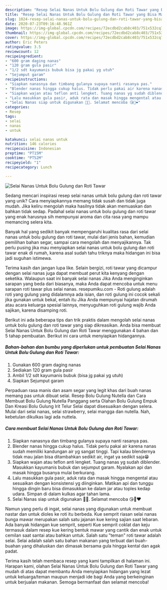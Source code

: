 ```yaml
---
description: "Resep Selai Nanas Untuk Bolu Gulung dan Roti Tawar yang Bisa Manjain Lidah"
title: "Resep Selai Nanas Untuk Bolu Gulung dan Roti Tawar yang Bisa Manjain Lidah"
slug: 1024-resep-selai-nanas-untuk-bolu-gulung-dan-roti-tawar-yang-bisa-manjain-lidah
date: 2020-07-23T09:16:48.961Z
image: https://img-global.cpcdn.com/recipes/72ecdbd2cab8c403/751x532cq70/selai-nanas-untuk-bolu-gulung-dan-roti-tawar-foto-resep-utama.jpg
thumbnail: https://img-global.cpcdn.com/recipes/72ecdbd2cab8c403/751x532cq70/selai-nanas-untuk-bolu-gulung-dan-roti-tawar-foto-resep-utama.jpg
cover: https://img-global.cpcdn.com/recipes/72ecdbd2cab8c403/751x532cq70/selai-nanas-untuk-bolu-gulung-dan-roti-tawar-foto-resep-utama.jpg
author: Eric Peters
ratingvalue: 3.5
reviewcount: 12
recipeingredient:
- "600 gram daging nanas"
- "120 gram gula pasir"
- "1/2 sdt kayumanis bubuk bisa jg pakai yg utuh"
- "Sejumput garam"
recipeinstructions:
- "Siapkan nanasnya dan timbang gulanya supaya nanti rasanya pas."
- "Blender nanas hingga cukup halus. Tidak perlu pakai air karena nanas sudah memiliki kandungan air yg sangat tinggi. Tapi kalau blendernya tidak mau jalan bisa ditambahkan sedikit air, ingat ya sedikit saja😁"
- "Siapkan wajan atau teflon anti lengket. Tuang nanas yg sudah diblender. Masukkan kayumanis bubuk dan sejumput garam. Nyalakan api dan masak hingga busanya mulai berkurang."
- "Lalu masukkan gula pasir, aduk rata dan masak hingga mengental atau sesuaikan dengan konsistensi yg diinginkan. Matikan api dan tunggu hingga dingin baru bisa dimasukkan ke dalam jar atau toples kedap udara. Simpan di dalam kulkas agar tahan lama."
- "Selai Nanas siap untuk digunakan 🤩😍. Selamat mencoba 😘🙏❤️"
categories:
- Resep
tags:
- selai
- nanas
- untuk

katakunci: selai nanas untuk 
nutrition: 146 calories
recipecuisine: Indonesian
preptime: "PT15M"
cooktime: "PT52M"
recipeyield: "1"
recipecategory: Lunch

---
```



![Selai Nanas Untuk Bolu Gulung dan Roti Tawar](https://img-global.cpcdn.com/recipes/72ecdbd2cab8c403/751x532cq70/selai-nanas-untuk-bolu-gulung-dan-roti-tawar-foto-resep-utama.jpg)

Sedang mencari inspirasi resep selai nanas untuk bolu gulung dan roti tawar yang unik? Cara menyiapkannya memang tidak susah dan tidak juga mudah. Jika keliru mengolah maka hasilnya tidak akan memuaskan dan bahkan tidak sedap. Padahal selai nanas untuk bolu gulung dan roti tawar yang enak harusnya sih mempunyai aroma dan cita rasa yang mampu memancing selera kita.

Banyak hal yang sedikit banyak mempengaruhi kualitas rasa dari selai nanas untuk bolu gulung dan roti tawar, mulai dari jenis bahan, kemudian pemilihan bahan segar, sampai cara mengolah dan menyajikannya. Tak perlu pusing jika mau menyiapkan selai nanas untuk bolu gulung dan roti tawar enak di rumah, karena asal sudah tahu triknya maka hidangan ini bisa jadi suguhan istimewa.

Terima kasih dan jangan lupa like. Selain bergizi, roti tawar yang dicampur dengan selai nanas juga dapat membuat perut kita kenyang dengan seketika. Walaupun saat ini banyak selai nanas Jika Anda menginginkan sarapan yang beda dari biasanya, maka Anda dapat mencoba untuk menu sarapan roti tawar plus selai nanas. resepumiku.com - Roti gulung adalah roti yang gulung yang didalamnya ada isian, dan roti gulung ini cocok sekali jika gunakan untuk bekal, entah itu Jika Anda mempunyai hajatan dirumah atau acara keluarga spesial lainnya, menyuguhkan roti gulung wajib Anda sajikan, karena disamping roti.


Berikut ini ada beberapa tips dan trik praktis dalam mengolah selai nanas untuk bolu gulung dan roti tawar yang siap dikreasikan. Anda bisa membuat Selai Nanas Untuk Bolu Gulung dan Roti Tawar menggunakan 4 bahan dan 5 tahap pembuatan. Berikut ini cara untuk menyiapkan hidangannya.

<!--inarticleads1-->

##### Bahan-bahan dan bumbu yang diperlukan untuk pembuatan Selai Nanas Untuk Bolu Gulung dan Roti Tawar:

1. Gunakan 600 gram daging nanas
1. Sediakan 120 gram gula pasir
1. Ambil 1/2 sdt kayumanis bubuk (bisa jg pakai yg utuh)
1. Siapkan Sejumput garam


Perpaduan rasa manis dan asam segar yang legit khas dari buah nanas memang pas untuk dibuat selai. Resep Bolu Gulung Nutella dan Cara Membuat Bolu Gulung Nutella Panggang serta Olahan Bolu Gulung Empuk Dan Kreasi Bolu Gulung Irit Telur Selai dapat disesuaikan dengan selera. Mulai dari selai nanas, selai strawberry, selai mangga dan nutella. Nah, kebetulan dikulkas lagi ada nuttela. 

<!--inarticleads2-->

##### Cara membuat Selai Nanas Untuk Bolu Gulung dan Roti Tawar:

1. Siapkan nanasnya dan timbang gulanya supaya nanti rasanya pas.
1. Blender nanas hingga cukup halus. Tidak perlu pakai air karena nanas sudah memiliki kandungan air yg sangat tinggi. Tapi kalau blendernya tidak mau jalan bisa ditambahkan sedikit air, ingat ya sedikit saja😁
1. Siapkan wajan atau teflon anti lengket. Tuang nanas yg sudah diblender. Masukkan kayumanis bubuk dan sejumput garam. Nyalakan api dan masak hingga busanya mulai berkurang.
1. Lalu masukkan gula pasir, aduk rata dan masak hingga mengental atau sesuaikan dengan konsistensi yg diinginkan. Matikan api dan tunggu hingga dingin baru bisa dimasukkan ke dalam jar atau toples kedap udara. Simpan di dalam kulkas agar tahan lama.
1. Selai Nanas siap untuk digunakan 🤩😍. Selamat mencoba 😘🙏❤️


Namun yang perlu di ingat, selai nanas yang digunakan untuk membuat nastar dan untuk dioles ke roti itu berbeda. Kue semprit riasan selai nanas bunga mawar merupakan salah satu jajanan kue kering sajian saat lebaran. Ada banyak hidangan kue semprit, seperti Kue semprit coklat dan keju termasuk dalam resep kue kering bentuk mawar yang cantik dan enak untuk cemilan saat santai atau bahkan untuk. Salah satu &#34;teman&#34; roti tawar adalah selai. Selai adalah salah satu bahan makanan yang terbuat dari buah-buahan yang dihaluskan dan dimasak bersama gula hingga kental dan agak padat. 

Terima kasih telah membaca resep yang kami tampilkan di halaman ini. Harapan kami, olahan Selai Nanas Untuk Bolu Gulung dan Roti Tawar yang mudah di atas dapat membantu Anda menyiapkan hidangan yang lezat untuk keluarga/teman maupun menjadi ide bagi Anda yang berkeinginan untuk berjualan makanan. Semoga bermanfaat dan selamat mencoba!
